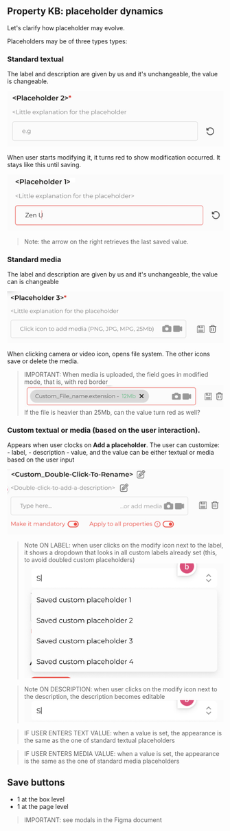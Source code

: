 ## Property KB: placeholder dynamics

Let's clarify how placeholder may evolve.

Placeholders may be of three types types:

### Standard textual

The label and description are given by us and it's unchangeable, the value is changeable.

![standard textual](./images/standard%20textual.png)

When user starts modifying it, it turns red to show modification occurred. It stays like this until saving.

![standard textual modified](./images/standard%20textual%20modified.png)

> Note: the arrow on the right retrieves the last saved value.


### Standard media 

The label and description are given by us and it's unchangeable, the value can is changeable

![standard media](./images/standard%20media.png)

When clicking camera or video icon, opens file system. The other icons save or delete the media.

> IMPORTANT: When media is uploaded, the field goes in modified mode, that is, with red border
> ![standard media uploaded](./images/standard%20media%20uploaded.png)
> If the file is heavier than 25Mb, can the value turn red as well?

### Custom textual or media (based on the user interaction). 

Appears when user clocks on **Add a placeholder**. The user can customize:
    - label, 
    - description
    - value, and the value can be either textual or media based on the user input

![custom placeholder not changed](./images/custom%20placeholder%20not%20changed.png)

> Note ON LABEL: when user clicks on the modify icon next to the label, it shows a dropdown that looks in all custom labels already set (this, to avoid doubled custom placeholders)
> ![custom label search](./images/custom%20label%20search.png)

> Note ON DESCRIPTION: when user clicks on the modify icon next to the description, the description becomes editable
> ![editable description](./images/custom%20description.png)

> IF USER ENTERS TEXT VALUE: when a value is set, the appearance is the same as the one of standard textual placeholders

> IF USER ENTERS MEDIA VALUE: when a value is set, the appearance is the same as the one of standard media placeholders


## Save buttons
- 1 at the box level
- 1 at the page level

> IMPORTANT: see modals in the Figma document